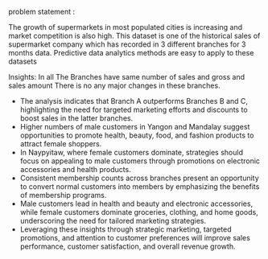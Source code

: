 problem statement :

The growth of supermarkets in most populated cities is increasing and market 
competition is also high. This dataset is one of the historical sales of supermarket 
company which has recorded in 3 different branches for 3 months data. Predictive 
data analytics methods are easy to apply to these datasets

Insights:
In all The Branches have same number of sales and gross and sales amount There is no any major changes in these branches.
* The analysis indicates that Branch A outperforms Branches B and C, highlighting the need for targeted marketing efforts and discounts to boost sales    in the latter branches.
* Higher numbers of male customers in Yangon and Mandalay suggest opportunities to promote health, beauty, food, and fashion products to attract female   shoppers.
* In Naypyitaw, where female customers dominate, strategies should focus on appealing to male customers through promotions on electronic accessories      and health products.
* Consistent membership counts across branches present an opportunity to convert normal customers into members by emphasizing the benefits of        membership programs.
* Male customers lead in health and beauty and electronic accessories, while female customers dominate groceries, clothing, and home goods, underscoring the need for tailored marketing strategies.
* Leveraging these insights through strategic marketing, targeted promotions, and attention to customer preferences will improve sales performance, customer satisfaction, and overall revenue growth.
